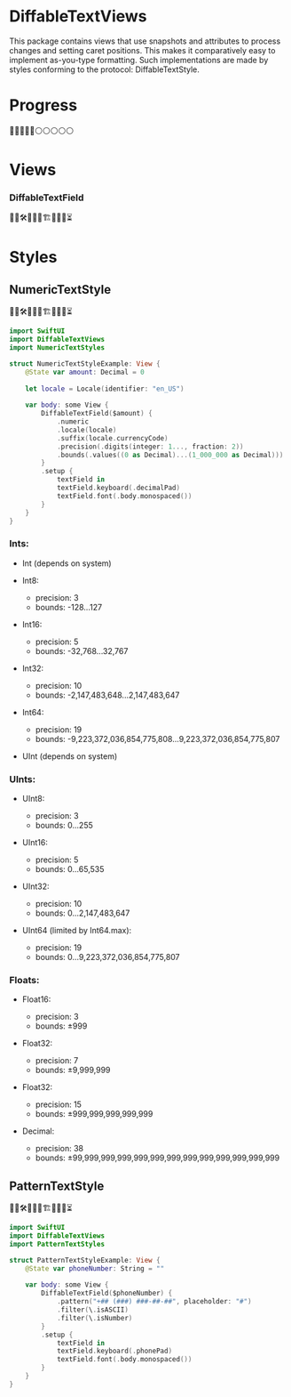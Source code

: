 # DiffableTextViews

This package contains views that use snapshots and attributes to process changes and setting caret positions. This makes it comparatively easy to implement as-you-type formatting. Such implementations are made by styles conforming to the protocol: DiffableTextStyle.

# Progress

🔵🔵🔵🔵🔵⚪️⚪️⚪️⚪️⚪️

# Views

### DiffableTextField

👷‍♂️🛠🚧🚧🧱🏗🧱🚧🚧⏳

# Styles

## NumericTextStyle

👷‍♂️🛠🚧🚧🧱🏗🧱🚧🚧⏳

```swift
import SwiftUI
import DiffableTextViews
import NumericTextStyles

struct NumericTextStyleExample: View {
    @State var amount: Decimal = 0
    
    let locale = Locale(identifier: "en_US")
    
    var body: some View {
        DiffableTextField($amount) {
            .numeric
            .locale(locale)
            .suffix(locale.currencyCode)
            .precision(.digits(integer: 1..., fraction: 2))
            .bounds(.values((0 as Decimal)...(1_000_000 as Decimal)))
        }
        .setup { 
            textField in 
            textField.keyboard(.decimalPad) 
            textField.font(.body.monospaced())
        }    
    }
}
```
        
### Ints:

- Int (depends on system)

- Int8:
    - precision: 3
    - bounds: -128...127

- Int16:
    - precision: 5
    - bounds: -32,768...32,767

- Int32:
    - precision: 10
    - bounds: -2,147,483,648...2,147,483,647

- Int64:
    - precision: 19
    - bounds: -9,223,372,036,854,775,808...9,223,372,036,854,775,807

- UInt (depends on system)
    
### UInts:
    
- UInt8:
    - precision: 3
    - bounds: 0...255

- UInt16:
    - precision: 5
    - bounds: 0...65,535

- UInt32:
    - precision: 10
    - bounds: 0...2,147,483,647

- UInt64 (limited by Int64.max):
    - precision: 19
    - bounds: 0...9,223,372,036,854,775,807

### Floats:

- Float16:
    - precision: 3
    - bounds: ±999

- Float32:
    - precision: 7
    - bounds: ±9,999,999

- Float32:
    - precision: 15
    - bounds: ±999,999,999,999,999

- Decimal:
    - precision: 38
    - bounds: ±99,999,999,999,999,999,999,999,999,999,999,999,999

## PatternTextStyle

👷‍♂️🛠🚧🚧🧱🏗🧱🚧🚧⏳

```swift
import SwiftUI
import DiffableTextViews
import PatternTextStyles

struct PatternTextStyleExample: View {
    @State var phoneNumber: String = ""
    
    var body: some View {
        DiffableTextField($phoneNumber) {
            .pattern("+## (###) ###-##-##", placeholder: "#")
            .filter(\.isASCII)
            .filter(\.isNumber)
        }
        .setup { 
            textField in
            textField.keyboard(.phonePad)
            textField.font(.body.monospaced())
        }
    }
}
```
